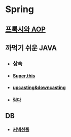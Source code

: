 # Spring



## [프록시와 AOP](./proxy와AOP/README.md)

































## 까먹기 쉬운 JAVA



- ### [상속](./JAVA/상속.md)

- #### [Super,this](./JAVA/super&this)

- #### [upcasting&downcasting](./JAVA/upcasting&downcasting.md)

- #### [람다](./JAVA/람다.md)



## DB

- #### [커넥션풀](./DB/커넥션풀.md)

